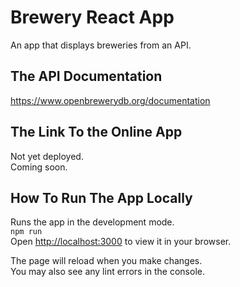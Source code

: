 # Brewery React App

An app that displays breweries from an API.

## The API Documentation

https://www.openbrewerydb.org/documentation

## The Link To the Online App

Not yet deployed.\
Coming soon.

## How To Run The App Locally

Runs the app in the development mode.\
`npm run`\
Open [http://localhost:3000](http://localhost:3000) to view it in your browser.

The page will reload when you make changes.\
You may also see any lint errors in the console.
